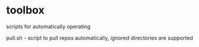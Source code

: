 # toolbox
scripts for automatically operating

pull.sh - script to pull repos automatically, ignored directories are supported
